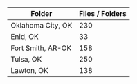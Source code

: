 | Folder            |   Files / Folders |
|-------------------|-------------------|
| Oklahoma City, OK |               230 |
| Enid, OK          |                33 |
| Fort Smith, AR-OK |               158 |
| Tulsa, OK         |               250 |
| Lawton, OK        |               138 |